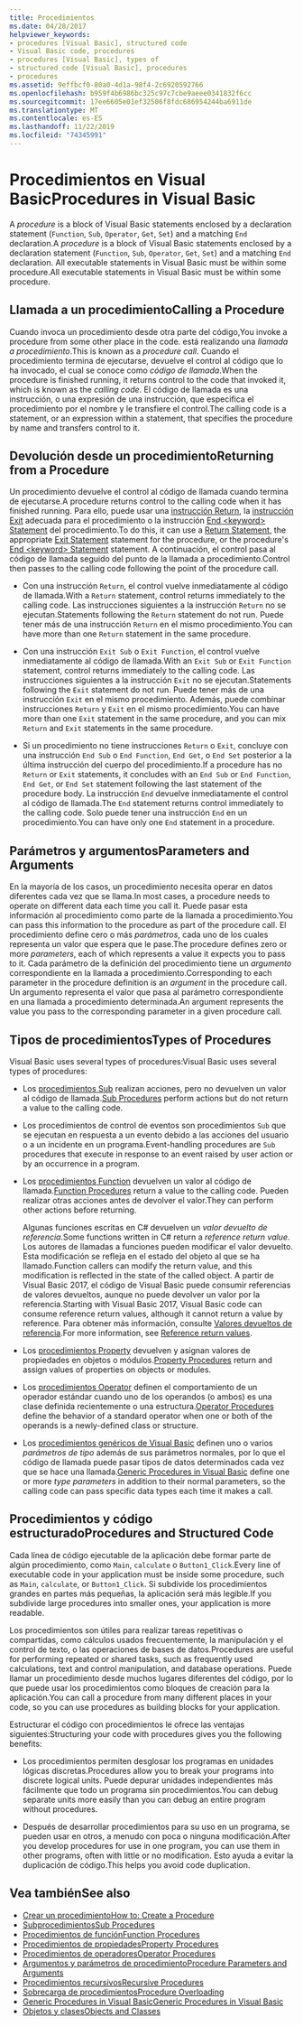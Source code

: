 ```yaml
---
title: Procedimientos
ms.date: 04/28/2017
helpviewer_keywords:
- procedures [Visual Basic], structured code
- Visual Basic code, procedures
- procedures [Visual Basic], types of
- structured code [Visual Basic], procedures
- procedures
ms.assetid: 9effbcf0-80a0-4d1a-98f4-2c6920592766
ms.openlocfilehash: b959f4b6986bc325c97c7cbe9aeee0341832f6cc
ms.sourcegitcommit: 17ee6605e01ef32506f8fdc686954244ba6911de
ms.translationtype: MT
ms.contentlocale: es-ES
ms.lasthandoff: 11/22/2019
ms.locfileid: "74345991"
---
```

# <a name="procedures-in-visual-basic"></a><span data-ttu-id="a03bf-102">Procedimientos en Visual Basic</span><span class="sxs-lookup"><span data-stu-id="a03bf-102">Procedures in Visual Basic</span></span>
<span data-ttu-id="a03bf-103">A *procedure* is a block of Visual Basic statements enclosed by a declaration statement (`Function`, `Sub`, `Operator`, `Get`, `Set`) and a matching `End` declaration.</span><span class="sxs-lookup"><span data-stu-id="a03bf-103">A *procedure* is a block of Visual Basic statements enclosed by a declaration statement (`Function`, `Sub`, `Operator`, `Get`, `Set`) and a matching `End` declaration.</span></span> <span data-ttu-id="a03bf-104">All executable statements in Visual Basic must be within some procedure.</span><span class="sxs-lookup"><span data-stu-id="a03bf-104">All executable statements in Visual Basic must be within some procedure.</span></span>  
  
## <a name="calling-a-procedure"></a><span data-ttu-id="a03bf-105">Llamada a un procedimiento</span><span class="sxs-lookup"><span data-stu-id="a03bf-105">Calling a Procedure</span></span>  
 <span data-ttu-id="a03bf-106">Cuando invoca un procedimiento desde otra parte del código,</span><span class="sxs-lookup"><span data-stu-id="a03bf-106">You invoke a procedure from some other place in the code.</span></span> <span data-ttu-id="a03bf-107">está realizando una *llamada a procedimiento*.</span><span class="sxs-lookup"><span data-stu-id="a03bf-107">This is known as a *procedure call*.</span></span> <span data-ttu-id="a03bf-108">Cuando el procedimiento termina de ejecutarse, devuelve el control al código que lo ha invocado, el cual se conoce como *código de llamada*.</span><span class="sxs-lookup"><span data-stu-id="a03bf-108">When the procedure is finished running, it returns control to the code that invoked it, which is known as the *calling code*.</span></span> <span data-ttu-id="a03bf-109">El código de llamada es una instrucción, o una expresión de una instrucción, que especifica el procedimiento por el nombre y le transfiere el control.</span><span class="sxs-lookup"><span data-stu-id="a03bf-109">The calling code is a statement, or an expression within a statement, that specifies the procedure by name and transfers control to it.</span></span>  
  
## <a name="returning-from-a-procedure"></a><span data-ttu-id="a03bf-110">Devolución desde un procedimiento</span><span class="sxs-lookup"><span data-stu-id="a03bf-110">Returning from a Procedure</span></span>  
 <span data-ttu-id="a03bf-111">Un procedimiento devuelve el control al código de llamada cuando termina de ejecutarse.</span><span class="sxs-lookup"><span data-stu-id="a03bf-111">A procedure returns control to the calling code when it has finished running.</span></span> <span data-ttu-id="a03bf-112">Para ello, puede usar una [instrucción Return](../../../../visual-basic/language-reference/statements/return-statement.md), la [instrucción Exit](../../../../visual-basic/language-reference/statements/exit-statement.md) adecuada para el procedimiento o la instrucción [End \<keyword> Statement](../../../../visual-basic/language-reference/statements/end-keyword-statement.md) del procedimiento.</span><span class="sxs-lookup"><span data-stu-id="a03bf-112">To do this, it can use a [Return Statement](../../../../visual-basic/language-reference/statements/return-statement.md), the appropriate [Exit Statement](../../../../visual-basic/language-reference/statements/exit-statement.md) statement for the procedure, or the procedure's [End \<keyword> Statement](../../../../visual-basic/language-reference/statements/end-keyword-statement.md) statement.</span></span> <span data-ttu-id="a03bf-113">A continuación, el control pasa al código de llamada seguido del punto de la llamada a procedimiento.</span><span class="sxs-lookup"><span data-stu-id="a03bf-113">Control then passes to the calling code following the point of the procedure call.</span></span>  
  
- <span data-ttu-id="a03bf-114">Con una instrucción `Return`, el control vuelve inmediatamente al código de llamada.</span><span class="sxs-lookup"><span data-stu-id="a03bf-114">With a `Return` statement, control returns immediately to the calling code.</span></span> <span data-ttu-id="a03bf-115">Las instrucciones siguientes a la instrucción `Return` no se ejecutan.</span><span class="sxs-lookup"><span data-stu-id="a03bf-115">Statements following the `Return` statement do not run.</span></span> <span data-ttu-id="a03bf-116">Puede tener más de una instrucción `Return` en el mismo procedimiento.</span><span class="sxs-lookup"><span data-stu-id="a03bf-116">You can have more than one `Return` statement in the same procedure.</span></span>  
  
- <span data-ttu-id="a03bf-117">Con una instrucción `Exit Sub` o `Exit Function`, el control vuelve inmediatamente al código de llamada.</span><span class="sxs-lookup"><span data-stu-id="a03bf-117">With an `Exit Sub` or `Exit Function` statement, control returns immediately to the calling code.</span></span> <span data-ttu-id="a03bf-118">Las instrucciones siguientes a la instrucción `Exit` no se ejecutan.</span><span class="sxs-lookup"><span data-stu-id="a03bf-118">Statements following the `Exit` statement do not run.</span></span> <span data-ttu-id="a03bf-119">Puede tener más de una instrucción `Exit` en el mismo procedimiento. Además, puede combinar instrucciones `Return` y `Exit` en el mismo procedimiento.</span><span class="sxs-lookup"><span data-stu-id="a03bf-119">You can have more than one `Exit` statement in the same procedure, and you can mix `Return` and `Exit` statements in the same procedure.</span></span>  
  
- <span data-ttu-id="a03bf-120">Si un procedimiento no tiene instrucciones `Return` o `Exit`, concluye con una instrucción `End Sub` o `End Function`, `End Get`, o `End Set` posterior a la última instrucción del cuerpo del procedimiento.</span><span class="sxs-lookup"><span data-stu-id="a03bf-120">If a procedure has no `Return` or `Exit` statements, it concludes with an `End Sub` or `End Function`, `End Get`, or `End Set` statement following the last statement of the procedure body.</span></span> <span data-ttu-id="a03bf-121">La instrucción `End` devuelve inmediatamente el control al código de llamada.</span><span class="sxs-lookup"><span data-stu-id="a03bf-121">The `End` statement returns control immediately to the calling code.</span></span> <span data-ttu-id="a03bf-122">Solo puede tener una instrucción `End` en un procedimiento.</span><span class="sxs-lookup"><span data-stu-id="a03bf-122">You can have only one `End` statement in a procedure.</span></span>  
  
## <a name="parameters-and-arguments"></a><span data-ttu-id="a03bf-123">Parámetros y argumentos</span><span class="sxs-lookup"><span data-stu-id="a03bf-123">Parameters and Arguments</span></span>  
 <span data-ttu-id="a03bf-124">En la mayoría de los casos, un procedimiento necesita operar en datos diferentes cada vez que se llama.</span><span class="sxs-lookup"><span data-stu-id="a03bf-124">In most cases, a procedure needs to operate on different data each time you call it.</span></span> <span data-ttu-id="a03bf-125">Puede pasar esta información al procedimiento como parte de la llamada a procedimiento.</span><span class="sxs-lookup"><span data-stu-id="a03bf-125">You can pass this information to the procedure as part of the procedure call.</span></span> <span data-ttu-id="a03bf-126">El procedimiento define cero o más *parámetros*, cada uno de los cuales representa un valor que espera que le pase.</span><span class="sxs-lookup"><span data-stu-id="a03bf-126">The procedure defines zero or more *parameters*, each of which represents a value it expects you to pass to it.</span></span> <span data-ttu-id="a03bf-127">Cada parámetro de la definición del procedimiento tiene un *argumento* correspondiente en la llamada a procedimiento.</span><span class="sxs-lookup"><span data-stu-id="a03bf-127">Corresponding to each parameter in the procedure definition is an *argument* in the procedure call.</span></span> <span data-ttu-id="a03bf-128">Un argumento representa el valor que pasa al parámetro correspondiente en una llamada a procedimiento determinada.</span><span class="sxs-lookup"><span data-stu-id="a03bf-128">An argument represents the value you pass to the corresponding parameter in a given procedure call.</span></span>  
  
## <a name="types-of-procedures"></a><span data-ttu-id="a03bf-129">Tipos de procedimientos</span><span class="sxs-lookup"><span data-stu-id="a03bf-129">Types of Procedures</span></span>  
 <span data-ttu-id="a03bf-130">Visual Basic uses several types of procedures:</span><span class="sxs-lookup"><span data-stu-id="a03bf-130">Visual Basic uses several types of procedures:</span></span>  
  
- <span data-ttu-id="a03bf-131">Los [procedimientos Sub](./sub-procedures.md) realizan acciones, pero no devuelven un valor al código de llamada.</span><span class="sxs-lookup"><span data-stu-id="a03bf-131">[Sub Procedures](./sub-procedures.md) perform actions but do not return a value to the calling code.</span></span>  
  
- <span data-ttu-id="a03bf-132">Los procedimientos de control de eventos son procedimientos `Sub` que se ejecutan en respuesta a un evento debido a las acciones del usuario o a un incidente en un programa.</span><span class="sxs-lookup"><span data-stu-id="a03bf-132">Event-handling procedures are `Sub` procedures that execute in response to an event raised by user action or by an occurrence in a program.</span></span>  
  
- <span data-ttu-id="a03bf-133">Los [procedimientos Function](./function-procedures.md) devuelven un valor al código de llamada.</span><span class="sxs-lookup"><span data-stu-id="a03bf-133">[Function Procedures](./function-procedures.md) return a value to the calling code.</span></span> <span data-ttu-id="a03bf-134">Pueden realizar otras acciones antes de devolver el valor.</span><span class="sxs-lookup"><span data-stu-id="a03bf-134">They can perform other actions before returning.</span></span>

    <span data-ttu-id="a03bf-135">Algunas funciones escritas en C# devuelven un *valor devuelto de referencia*.</span><span class="sxs-lookup"><span data-stu-id="a03bf-135">Some functions written in C# return a *reference return value*.</span></span> <span data-ttu-id="a03bf-136">Los autores de llamadas a funciones pueden modificar el valor devuelto. Esta modificación se refleja en el estado del objeto al que se ha llamado.</span><span class="sxs-lookup"><span data-stu-id="a03bf-136">Function callers can modify the return value, and this modification is reflected in the state of the called object.</span></span> <span data-ttu-id="a03bf-137">A partir de Visual Basic 2017, el código de Visual Basic puede consumir referencias de valores devueltos, aunque no puede devolver un valor por la referencia.</span><span class="sxs-lookup"><span data-stu-id="a03bf-137">Starting with Visual Basic 2017, Visual Basic code can consume reference return values, although it cannot return a value by reference.</span></span> <span data-ttu-id="a03bf-138">Para obtener más información, consulte [Valores devueltos de referencia](ref-return-values.md).</span><span class="sxs-lookup"><span data-stu-id="a03bf-138">For more information, see [Reference return values](ref-return-values.md).</span></span>
  
- <span data-ttu-id="a03bf-139">Los [procedimientos Property](./property-procedures.md) devuelven y asignan valores de propiedades en objetos o módulos.</span><span class="sxs-lookup"><span data-stu-id="a03bf-139">[Property Procedures](./property-procedures.md) return and assign values of properties on objects or modules.</span></span>  
  
- <span data-ttu-id="a03bf-140">Los [procedimientos Operator](./operator-procedures.md) definen el comportamiento de un operador estándar cuando uno de los operandos (o ambos) es una clase definida recientemente o una estructura.</span><span class="sxs-lookup"><span data-stu-id="a03bf-140">[Operator Procedures](./operator-procedures.md) define the behavior of a standard operator when one or both of the operands is a newly-defined class or structure.</span></span>  
  
- <span data-ttu-id="a03bf-141">Los [procedimientos genéricos de Visual Basic](../../../../visual-basic/programming-guide/language-features/data-types/generic-procedures.md) definen uno o varios *parámetros de tipo* además de sus parámetros normales, por lo que el código de llamada puede pasar tipos de datos determinados cada vez que se hace una llamada.</span><span class="sxs-lookup"><span data-stu-id="a03bf-141">[Generic Procedures in Visual Basic](../../../../visual-basic/programming-guide/language-features/data-types/generic-procedures.md) define one or more *type parameters* in addition to their normal parameters, so the calling code can pass specific data types each time it makes a call.</span></span>  
  
## <a name="procedures-and-structured-code"></a><span data-ttu-id="a03bf-142">Procedimientos y código estructurado</span><span class="sxs-lookup"><span data-stu-id="a03bf-142">Procedures and Structured Code</span></span>  
 <span data-ttu-id="a03bf-143">Cada línea de código ejecutable de la aplicación debe formar parte de algún procedimiento, como `Main`, `calculate` o `Button1_Click`.</span><span class="sxs-lookup"><span data-stu-id="a03bf-143">Every line of executable code in your application must be inside some procedure, such as `Main`, `calculate`, or `Button1_Click`.</span></span> <span data-ttu-id="a03bf-144">Si subdivide los procedimientos grandes en partes más pequeñas, la aplicación será más legible.</span><span class="sxs-lookup"><span data-stu-id="a03bf-144">If you subdivide large procedures into smaller ones, your application is more readable.</span></span>  
  
 <span data-ttu-id="a03bf-145">Los procedimientos son útiles para realizar tareas repetitivas o compartidas, como cálculos usados frecuentemente, la manipulación y el control de texto, o las operaciones de bases de datos.</span><span class="sxs-lookup"><span data-stu-id="a03bf-145">Procedures are useful for performing repeated or shared tasks, such as frequently used calculations, text and control manipulation, and database operations.</span></span> <span data-ttu-id="a03bf-146">Puede llamar un procedimiento desde muchos lugares diferentes del código, por lo que puede usar los procedimientos como bloques de creación para la aplicación.</span><span class="sxs-lookup"><span data-stu-id="a03bf-146">You can call a procedure from many different places in your code, so you can use procedures as building blocks for your application.</span></span>  
  
 <span data-ttu-id="a03bf-147">Estructurar el código con procedimientos le ofrece las ventajas siguientes:</span><span class="sxs-lookup"><span data-stu-id="a03bf-147">Structuring your code with procedures gives you the following benefits:</span></span>  
  
- <span data-ttu-id="a03bf-148">Los procedimientos permiten desglosar los programas en unidades lógicas discretas.</span><span class="sxs-lookup"><span data-stu-id="a03bf-148">Procedures allow you to break your programs into discrete logical units.</span></span> <span data-ttu-id="a03bf-149">Puede depurar unidades independientes más fácilmente que todo un programa sin procedimientos.</span><span class="sxs-lookup"><span data-stu-id="a03bf-149">You can debug separate units more easily than you can debug an entire program without procedures.</span></span>  
  
- <span data-ttu-id="a03bf-150">Después de desarrollar procedimientos para su uso en un programa, se pueden usar en otros, a menudo con poca o ninguna modificación.</span><span class="sxs-lookup"><span data-stu-id="a03bf-150">After you develop procedures for use in one program, you can use them in other programs, often with little or no modification.</span></span> <span data-ttu-id="a03bf-151">Esto ayuda a evitar la duplicación de código.</span><span class="sxs-lookup"><span data-stu-id="a03bf-151">This helps you avoid code duplication.</span></span>  
  
## <a name="see-also"></a><span data-ttu-id="a03bf-152">Vea también</span><span class="sxs-lookup"><span data-stu-id="a03bf-152">See also</span></span>

- [<span data-ttu-id="a03bf-153">Crear un procedimiento</span><span class="sxs-lookup"><span data-stu-id="a03bf-153">How to: Create a Procedure</span></span>](./how-to-create-a-procedure.md)
- [<span data-ttu-id="a03bf-154">Subprocedimientos</span><span class="sxs-lookup"><span data-stu-id="a03bf-154">Sub Procedures</span></span>](./sub-procedures.md)
- [<span data-ttu-id="a03bf-155">Procedimientos de función</span><span class="sxs-lookup"><span data-stu-id="a03bf-155">Function Procedures</span></span>](./function-procedures.md)
- [<span data-ttu-id="a03bf-156">Procedimientos de propiedades</span><span class="sxs-lookup"><span data-stu-id="a03bf-156">Property Procedures</span></span>](./property-procedures.md)
- [<span data-ttu-id="a03bf-157">Procedimientos de operadores</span><span class="sxs-lookup"><span data-stu-id="a03bf-157">Operator Procedures</span></span>](./operator-procedures.md)
- [<span data-ttu-id="a03bf-158">Argumentos y parámetros de procedimiento</span><span class="sxs-lookup"><span data-stu-id="a03bf-158">Procedure Parameters and Arguments</span></span>](./procedure-parameters-and-arguments.md)
- [<span data-ttu-id="a03bf-159">Procedimientos recursivos</span><span class="sxs-lookup"><span data-stu-id="a03bf-159">Recursive Procedures</span></span>](./recursive-procedures.md)
- [<span data-ttu-id="a03bf-160">Sobrecarga de procedimientos</span><span class="sxs-lookup"><span data-stu-id="a03bf-160">Procedure Overloading</span></span>](./procedure-overloading.md)
- [<span data-ttu-id="a03bf-161">Generic Procedures in Visual Basic</span><span class="sxs-lookup"><span data-stu-id="a03bf-161">Generic Procedures in Visual Basic</span></span>](../../../../visual-basic/programming-guide/language-features/data-types/generic-procedures.md)
- [<span data-ttu-id="a03bf-162">Objetos y clases</span><span class="sxs-lookup"><span data-stu-id="a03bf-162">Objects and Classes</span></span>](../../../../visual-basic/programming-guide/language-features/objects-and-classes/index.md)
